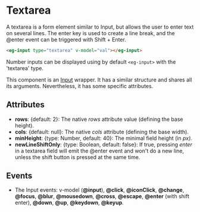 # Textarea

A textarea is a form element similar to Input, but allows the user to enter text on several lines. The enter key is used to create a line break, and the @enter event can be triggered with Shift + Enter.

```html
<eg-input type="textarea" v-model="val"></eg-input>
```

Number inputs can be displayed using by default `<eg-input>` with the 'textarea' type.

This component is an [Input](https://github.com/misurida/eg-elements/blob/master/doc/EgInput.md) wrapper. It has a similar structure and shares all its arguments. Nevertheless, it has some specific attributes.

## Attributes

- **rows**: {default: 2}: The native *rows* attribute value (defining the base height).
- **cols**: {default: null}: The native *cols* attribute (defining the base width).
- **minHeight**: {type: Number, default: 40}: The minimal field height (in *px).*
- **newLineShiftOnly**: {type: Boolean, default: false}: If true, pressing *enter* in a textarea field will emit the @enter event and won't do a new line, unless the shift button is pressed at the same time.

## Events

- The Input events: v-model (**@input**), **@click**, **@iconClick**, **@change**, **@focus**, **@blur**, **@mousedown**, **@cross**, **@escape**, **@enter** (with shift enter), **@down**, **@up**, **@keydown**, **@keyup**.